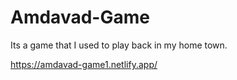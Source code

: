 # Amdavad-Game
Its a game that I used to play back in my home town.

https://amdavad-game1.netlify.app/
